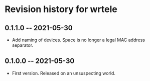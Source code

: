 # Revision history for wrtele

## 0.1.1.0 -- 2021-05-30

* Add naming of devices. Space is no longer a legal MAC address separator.

## 0.1.0.0 -- 2021-05-30

* First version. Released on an unsuspecting world.
